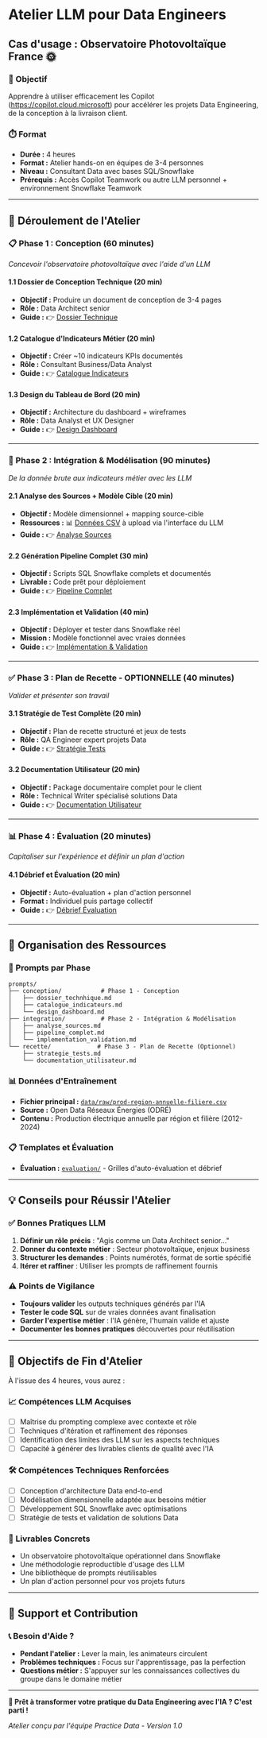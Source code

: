 # Atelier LLM pour Data Engineers
## Cas d'usage : Observatoire Photovoltaïque France 🌞

### 🎯 Objectif
Apprendre à utiliser efficacement les Copilot (https://copilot.cloud.microsoft) pour accélérer les projets Data Engineering, de la conception à la livraison client.

### ⏱️ Format
- **Durée :** 4 heures
- **Format :** Atelier hands-on en équipes de 3-4 personnes  
- **Niveau :** Consultant Data avec bases SQL/Snowflake
- **Prérequis :** Accès Copilot Teamwork ou autre LLM personnel + environnement Snowflake Teamwork

---

## 🚀 Déroulement de l'Atelier

### 📋 Phase 1 : Conception (60 minutes)
*Concevoir l'observatoire photovoltaïque avec l'aide d'un LLM*

#### 1.1 Dossier de Conception Technique (20 min)
- **Objectif :** Produire un document de conception de 3-4 pages
- **Rôle :** Data Architect senior
- **Guide :** 👉 [Dossier Technique](./prompts/conception/dossier_technhique.md)

#### 1.2 Catalogue d'Indicateurs Métier (20 min)
- **Objectif :** Créer ~10 indicateurs KPIs documentés
- **Rôle :** Consultant Business/Data Analyst
- **Guide :** 👉 [Catalogue Indicateurs](./prompts/conception/catalogue_indicateurs.md)

#### 1.3 Design du Tableau de Bord (20 min)
- **Objectif :** Architecture du dashboard + wireframes
- **Rôle :** Data Analyst et UX Designer
- **Guide :** 👉 [Design Dashboard](./prompts/conception/design_dashboard.md)

---

### 🔧 Phase 2 : Intégration & Modélisation (90 minutes)
*De la donnée brute aux indicateurs métier avec les LLM*

#### 2.1 Analyse des Sources + Modèle Cible (20 min)
- **Objectif :** Modèle dimensionnel + mapping source-cible
- **Ressources :** 📊 [Données CSV](./data/raw/) à upload via l'interface du LLM
- **Guide :** 👉 [Analyse Sources](./prompts/integration/analyse_sources.md)

#### 2.2 Génération Pipeline Complet (30 min)
- **Objectif :** Scripts SQL Snowflake complets et documentés
- **Livrable :** Code prêt pour déploiement
- **Guide :** 👉 [Pipeline Complet](./prompts/integration/pipeline_complet.md)

#### 2.3 Implémentation et Validation (40 min)
- **Objectif :** Déployer et tester dans Snowflake réel
- **Mission :** Modèle fonctionnel avec vraies données
- **Guide :** 👉 [Implémentation & Validation](./prompts/integration/implementation_validation.md)

---

### ✅ Phase 3 : Plan de Recette - OPTIONNELLE (40 minutes)
*Valider et présenter son travail*

#### 3.1 Stratégie de Test Complète (20 min)
- **Objectif :** Plan de recette structuré et jeux de tests
- **Rôle :** QA Engineer expert projets Data
- **Guide :** 👉 [Stratégie Tests](./prompts/recette/strategie_tests.md)

#### 3.2 Documentation Utilisateur (20 min)
- **Objectif :** Package documentaire complet pour le client
- **Rôle :** Technical Writer spécialisé solutions Data
- **Guide :** 👉 [Documentation Utilisateur](./prompts/recette/documentation_utilisateur.md)

---

### 📊 Phase 4 : Évaluation (20 minutes)
*Capitaliser sur l'expérience et définir un plan d'action*

#### 4.1 Débrief et Évaluation (20 min)
- **Objectif :** Auto-évaluation + plan d'action personnel
- **Format :** Individuel puis partage collectif
- **Guide :** 👉 [Débrief Évaluation](./evaluation/debrief_evaluation.md)

---

## 📁 Organisation des Ressources

### 🤖 Prompts par Phase
```
prompts/
├── conception/           # Phase 1 - Conception
│   ├── dossier_technhique.md
│   ├── catalogue_indicateurs.md
│   └── design_dashboard.md
├── integration/          # Phase 2 - Intégration & Modélisation
│   ├── analyse_sources.md
│   ├── pipeline_complet.md
│   └── implementation_validation.md
└── recette/             # Phase 3 - Plan de Recette (Optionnel)
    ├── strategie_tests.md
    └── documentation_utilisateur.md
```

### 📊 Données d'Entraînement
- **Fichier principal :** [`data/raw/prod-region-annuelle-filiere.csv`](./data/raw/prod-region-annuelle-filiere.csv)
- **Source :** Open Data Réseaux Énergies (ODRÉ)
- **Contenu :** Production électrique annuelle par région et filière (2012-2024)

### 📋 Templates et Évaluation
- **Évaluation :** [`evaluation/`](./evaluation/) - Grilles d'auto-évaluation et débrief

---

## 💡 Conseils pour Réussir l'Atelier

### ✅ Bonnes Pratiques LLM
1. **Définir un rôle précis** : "Agis comme un Data Architect senior..."
2. **Donner du contexte métier** : Secteur photovoltaïque, enjeux business
3. **Structurer les demandes** : Points numérotés, format de sortie spécifié
4. **Itérer et raffiner** : Utiliser les prompts de raffinement fournis

### ⚠️ Points de Vigilance
- **Toujours valider** les outputs techniques générés par l'IA
- **Tester le code SQL** sur de vraies données avant finalisation
- **Garder l'expertise métier** : l'IA génère, l'humain valide et ajuste
- **Documenter les bonnes pratiques** découvertes pour réutilisation

---

## 🎉 Objectifs de Fin d'Atelier

À l'issue des 4 heures, vous aurez :

### 📈 Compétences LLM Acquises
- [ ] Maîtrise du prompting complexe avec contexte et rôle
- [ ] Techniques d'itération et raffinement des réponses
- [ ] Identification des limites des LLM sur les aspects techniques
- [ ] Capacité à générer des livrables clients de qualité avec l'IA

### 🛠️ Compétences Techniques Renforcées
- [ ] Conception d'architecture Data end-to-end
- [ ] Modélisation dimensionnelle adaptée aux besoins métier
- [ ] Développement SQL Snowflake avec optimisations
- [ ] Stratégie de tests et validation de solutions Data

### 🎯 Livrables Concrets
- Un observatoire photovoltaïque opérationnel dans Snowflake
- Une méthodologie reproductible d'usage des LLM
- Une bibliothèque de prompts réutilisables
- Un plan d'action personnel pour vos projets futurs

---

## 🤝 Support et Contribution

### 📞 Besoin d'Aide ?
- **Pendant l'atelier :** Lever la main, les animateurs circulent
- **Problèmes techniques :** Focus sur l'apprentissage, pas la perfection
- **Questions métier :** S'appuyer sur les connaissances collectives du groupe dans le domaine métier

---

**🚀 Prêt à transformer votre pratique du Data Engineering avec l'IA ? C'est parti !**

*Atelier conçu par l'équipe Practice Data - Version 1.0*
